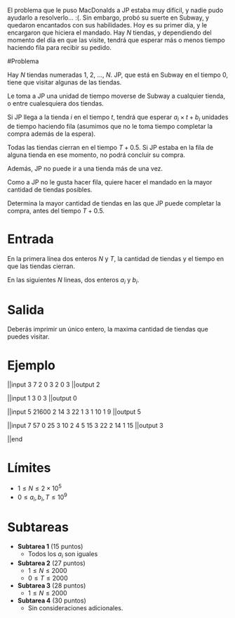 El problema que le puso MacDonalds a JP estaba muy difícil, y nadie pudo ayudarlo a resolverlo... :(. Sin embargo, probó su suerte en Subway, y quedaron encantados con sus habilidades. Hoy es su primer día, y le encargaron que hiciera el mandado. Hay $N$ tiendas, y dependiendo del momento del día en que las visite, tendrá que esperar más o menos tiempo haciendo fila para recibir su pedido.

#Problema

Hay $N$ tiendas numeradas $1$, $2$, ..., $N$. JP, que está en Subway en el tiempo $0$, tiene que visitar algunas de las tiendas.

Le toma a JP una unidad de tiempo moverse de Subway a cualquier tienda, o entre cualesquiera dos tiendas.

Si JP llega a la tienda $i$ en el tiempo $t$, tendrá que esperar $a_i \times t + b_i$ unidades de tiempo haciendo fila (asumimos que no le toma tiempo completar la compra además de la espera).

Todas las tiendas cierran en el tiempo $T + 0.5$. Si JP estaba en la fila de alguna tienda en ese momento, no podrá concluir su compra.

Además, JP no puede ir a una tienda más de una vez.

Como a JP no le gusta hacer fila, quiere hacer el mandado en la mayor cantidad de tiendas posibles.

Determina la mayor cantidad de tiendas en las que JP puede completar la compra, antes del tiempo $T + 0.5$.

# Entrada

En la primera línea dos enteros $N$ y $T$, la cantidad de tiendas y el tiempo en que las tiendas cierran.

En las siguientes $N$ lineas, dos enteros $a_i$ y $b_i$.

# Salida

Deberás imprimir un único entero, la maxima cantidad de tiendas que puedes visitar.

# Ejemplo

||input
3 7
2 0
3 2
0 3
||output
2

||input
1 3
0 3
||output
0

||input
5 21600
2 14
3 22
1 3
1 10
1 9
||output
5

||input
7 57
0 25
3 10
2 4
5 15
3 22
2 14
1 15
||output
3

||end

# Límites

- $1 \leq N \leq 2 \times 10^5$
- $0 \leq a_i, b_i, T \leq 10^9$

# Subtareas

- **Subtarea 1** (15 puntos)
  - Todos los $a_i$ son iguales
- **Subtarea 2** (27 puntos)
  - $1 \leq N \leq 2000$
  - $0 \leq T \leq 2000$
- **Subtarea 3** (28 puntos)
  - $1 \leq N \leq 2000$
- **Subtarea 4** (30 puntos)
  - Sin consideraciones adicionales.
